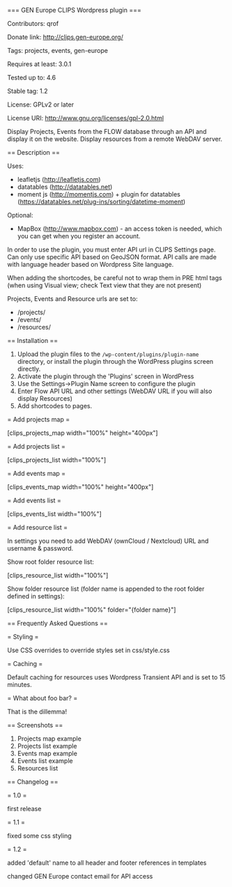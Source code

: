 === GEN Europe CLIPS Wordpress plugin ===

Contributors: qrof

Donate link: http://clips.gen-europe.org/

Tags: projects, events, gen-europe

Requires at least: 3.0.1

Tested up to: 4.6

Stable tag: 1.2

License: GPLv2 or later

License URI: http://www.gnu.org/licenses/gpl-2.0.html

Display Projects, Events from the FLOW database through an API and display it on the website. Display resources from a remote WebDAV server.

== Description ==

Uses:

* leafletjs (http://leafletjs.com)
* datatables (http://datatables.net)
* moment js (http://momentjs.com) + plugin for datatables (https://datatables.net/plug-ins/sorting/datetime-moment)

Optional:

* MapBox (http://www.mapbox.com) - an access token is needed, which you can get when you register an account.

In order to use the plugin, you must enter API url in CLIPS Settings page. Can only use specific API based on GeoJSON format. API calls are made with language header based on Wordpress Site language.

When adding the shortcodes, be careful not to wrap them in PRE html tags (when using Visual view; check Text view that they are not present)

Projects, Events and Resource urls are set to:

* /projects/
* /events/
* /resources/

== Installation ==

1. Upload the plugin files to the `/wp-content/plugins/plugin-name` directory, or install the plugin through the WordPress plugins screen directly.
1. Activate the plugin through the 'Plugins' screen in WordPress
1. Use the Settings->Plugin Name screen to configure the plugin
1. Enter Flow API URL and other settings (WebDAV URL if you will also display Resources)
1. Add shortcodes to pages.

= Add projects map =

[clips_projects_map width="100%" height="400px"]

= Add projects list =

[clips_projects_list width="100%"]

= Add events map =

[clips_events_map width="100%" height="400px"]

= Add events list =

[clips_events_list width="100%"]

= Add resource list =

In settings you need to add WebDAV (ownCloud / Nextcloud) URL and username & password.

Show root folder resource list:

[clips_resource_list width="100%"]

Show folder resource list (folder name is appended to the root folder defined in settings):

[clips_resource_list width="100%" folder="{folder name}"]



== Frequently Asked Questions ==

= Styling =

Use CSS overrides to override styles set in css/style.css

= Caching =

Default caching for resources uses Wordpress Transient API and is set to 15 minutes.

= What about foo bar? =

That is the dillemma!

== Screenshots ==

1. Projects map example
2. Projects list example
3. Events map example
4. Events list example
5. Resources list

== Changelog ==

= 1.0 =

first release

= 1.1 =

fixed some css styling

= 1.2 =

added 'default' name to all header and footer references in templates

changed GEN Europe contact email for API access
